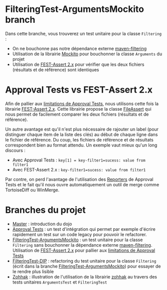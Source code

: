 FilteringTest-ArgumentsMockito branch
=====================================
Dans cette branche, vous trouverez un test unitaire pour la classe `Filtering` :

- On ne bouchonne pas notre dépendance externe [maven-filtering](http://maven.apache.org/shared/maven-filtering/ "Maven Filtering Web Site")
- Utilisation de la librairie [Mockito](http://code.google.com/p/mockito/ "Mockito Web Site") pour bouchonner la classe `Arguments` du projet 
- Utilisation de [FEST-Assert 2.x](https://github.com/alexruiz/fest-assert-2.x "Fest-Assert 2.x Github Repository") pour vérifier que les deux fichiers (résultats et de référence) sont identiques

# Approval Tests vs FEST-Assert 2.x
Afin de pallier aux [limitations de Approval Tests](https://github.com/sanlaville/Dojo69-Filtering/tree/ApprovalTests "Limitations de Approval Tests"), nous utilisons cette fois la librairie [FEST-Assert 2.x](https://github.com/alexruiz/fest-assert-2.x "Fest-Assert 2.x Github Repository"). Cette librairie propose la classe [FileAssert](https://github.com/alexruiz/fest-assert-2.x/blob/master/src/main/java/org/fest/assertions/api/FileAssert.java "FileAssert source code") qui nous permet de facilement comparer les deux fichiers (résultats et de référence).

Un autre avantage est qu'il n'est plus nécessaire de rajouter un label (pour distinguer chaque item de la liste des clés) au début de chaque ligne dans le fichier de référence. Du coup, les fichiers de référence et de résultats correspondent bien au format attendu. Un exemple vaut mieux qu'un long discours :

- Avec Approval Tests : `key[1] = key-filter1=sucess: value from filter1`
- Avec FEST-Assert 2.x : `key-filter1=sucess: value from filter1`

Par contre, on perd l'avantage de l'utilisation des [Reporters](http://blog.approvaltests.com/2011/12/using-reporters-in-approval-tests.html "Approval Test Reporters article") de Approval Tests et le fait qu'il nous ouvre automatiquement un outil de merge comme TortoiseDiff ou WinMerge.


# Branches du projet

- [Master](https://github.com/sanlaville/Dojo69-Filtering "master branch") : introduction du dojo 
- [Approval Tests](https://github.com/sanlaville/Dojo69-Filtering/tree/ApprovalTests "Approval Tests branch") : un test d'intégration qui permet par exemple d'écrire rapidement un test sur un code legacy pour pouvoir le refactorer.
- [FilteringTest-ArgumentsMockito](https://github.com/sanlaville/Dojo69-Filtering/tree/FilteringTest-ArgumentsMockito "FilteringTest-ArgumentsMockito branch") : un test unitaire pour la classe `Filtering` sans bouchonner la dépendance externe [maven-filtering](http://maven.apache.org/shared/maven-filtering/ "Maven Filtering Web Site"). Utilisation de [FEST-Assert 2.x](https://github.com/alexruiz/fest-assert-2.x "Fest-Assert 2.x Github Repository") pour pallier aux [limitations de Approval Tests](https://github.com/sanlaville/Dojo69-Filtering/tree/ApprovalTests "Limitations de Approval Tests")
- [FilteringTest-DIP](https://github.com/sanlaville/Dojo69-Filtering/tree/FilteringTest-DIP "FilteringTest-DIP branch") : refactoring du test unitaire pour la classe `Filtering` (écrit dans la branche [FilteringTest-ArgumentsMockito](https://github.com/sanlaville/Dojo69-Filtering/tree/FilteringTest-ArgumentsMockito "FilteringTest-ArgumentsMockito branch")) pour essayer de le rendre plus lisible
- [Zohhak](https://github.com/sanlaville/Dojo69-Filtering/tree/zohhak "zohhak branch") : illustration de l'utilisation de la librairie [zohhak](http://code.google.com/p/zohhak/ "zohhak web site") au travers des tests unitaires `ArgumentsTest` et `FilteringTest`